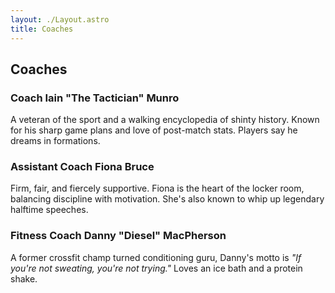 ```yaml
---
layout: ./Layout.astro
title: Coaches
---
```


## Coaches

### Coach Iain "The Tactician" Munro

A veteran of the sport and a walking encyclopedia of shinty history. Known for his sharp game plans and love of post-match stats. Players say he dreams in formations.

### Assistant Coach Fiona Bruce

Firm, fair, and fiercely supportive. Fiona is the heart of the locker room, balancing discipline with motivation. She's also known to whip up legendary halftime speeches.

### Fitness Coach Danny "Diesel" MacPherson

A former crossfit champ turned conditioning guru, Danny's motto is *"If you're not sweating, you're not trying."* Loves an ice bath and a protein shake.
